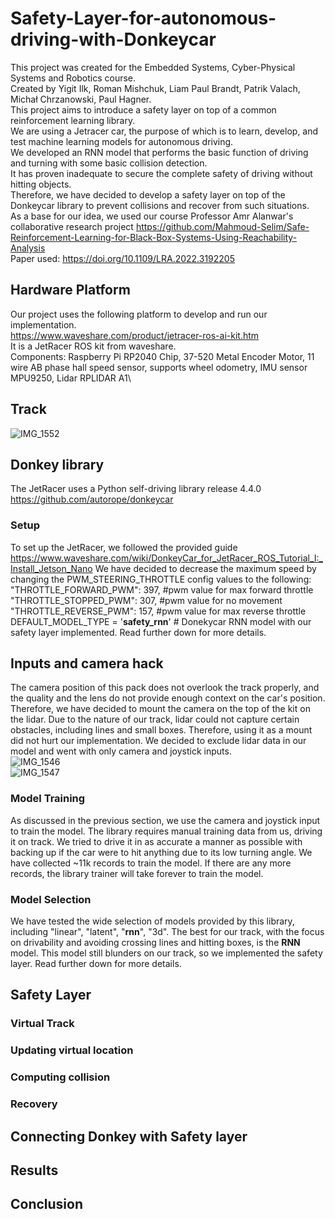 # Safety-Layer-for-autonomous-driving-with-Donkeycar
This project was created for the Embedded Systems, Cyber-Physical Systems and Robotics course.\
Created by Yigit Ilk, Roman Mishchuk, Liam Paul Brandt, Patrik Valach, Michał Chrzanowski, Paul Hagner.\
This project aims to introduce a safety layer on top of a common reinforcement learning library.\
We are using a Jetracer car, the purpose of which is to learn, develop, and test machine learning models for autonomous driving.\
We developed an RNN model that performs the basic function of driving and turning with some basic collision detection.\
It has proven inadequate to secure the complete safety of driving without hitting objects.\
Therefore, we have decided to develop a safety layer on top of the Donkeycar library to prevent collisions and recover from such situations.\
As a base for our idea, we used our course Professor Amr Alanwar's collaborative research project https://github.com/Mahmoud-Selim/Safe-Reinforcement-Learning-for-Black-Box-Systems-Using-Reachability-Analysis \
Paper used: https://doi.org/10.1109/LRA.2022.3192205

## Hardware Platform
Our project uses the following platform to develop and run our implementation.\
https://www.waveshare.com/product/jetracer-ros-ai-kit.htm \
It is a JetRacer ROS kit from waveshare.\
Components: Raspberry Pi RP2040 Chip, 37-520 Metal Encoder Motor, 11 wire AB phase hall speed sensor, supports wheel odometry, IMU sensor MPU9250, Lidar RPLIDAR A1\

## Track
![IMG_1552](https://github.com/ValachPatrik/Safety-Layer-for-autonomous-driving-with-Donkeycar/assets/82080194/bec8a2b9-ad7f-4e95-89c8-e7ea17b8fb6f)


## Donkey library
The JetRacer uses a Python self-driving library release 4.4.0 https://github.com/autorope/donkeycar

### Setup
To set up the JetRacer, we followed the provided guide https://www.waveshare.com/wiki/DonkeyCar_for_JetRacer_ROS_Tutorial_I:_Install_Jetson_Nano
We have decided to decrease the maximum speed by changing the PWM_STEERING_THROTTLE config values to the following: \
"THROTTLE_FORWARD_PWM": 397,            #pwm value for max forward throttle\
"THROTTLE_STOPPED_PWM": 307,            #pwm value for no movement\
"THROTTLE_REVERSE_PWM": 157,            #pwm value for max reverse throttle\
DEFAULT_MODEL_TYPE = '**safety_rnn**' # Donekycar RNN model with our safety layer implemented. Read further down for more details.

## Inputs and camera hack
The camera position of this pack does not overlook the track properly, and the quality and the lens do not provide enough context on the car's position. Therefore, we have decided to mount the camera on the top of the kit on the lidar. Due to the nature of our track, lidar could not capture certain obstacles, including lines and small boxes. Therefore, using it as a mount did not hurt our implementation. We decided to exclude lidar data in our model and went with only camera and joystick inputs.\
![IMG_1546](https://github.com/ValachPatrik/Safety-Layer-for-autonomous-driving-with-Donkeycar/assets/82080194/db48ce28-c0c4-4ab1-9529-0c873f22c210)\
![IMG_1547](https://github.com/ValachPatrik/Safety-Layer-for-autonomous-driving-with-Donkeycar/assets/82080194/fcb4a543-4170-4cd3-8268-8f22f1a5d44e)

### Model Training
As discussed in the previous section, we use the camera and joystick input to train the model.
The library requires manual training data from us, driving it on track. We tried to drive it in as accurate a manner as possible with backing up if the car were to hit anything due to its low turning angle. 
We have collected ~11k records to train the model. If there are any more records, the library trainer will take forever to train the model.

### Model Selection
We have tested the wide selection of models provided by this library, including "linear", "latent", "**rnn**", "3d".
The best for our track, with the focus on drivability and avoiding crossing lines and hitting boxes, is the **RNN** model.
This model still blunders on our track, so we implemented the safety layer. Read further down for more details.

## Safety Layer
### Virtual Track
### Updating virtual location
### Computing collision
### Recovery
## Connecting Donkey with Safety layer
## Results
## Conclusion
